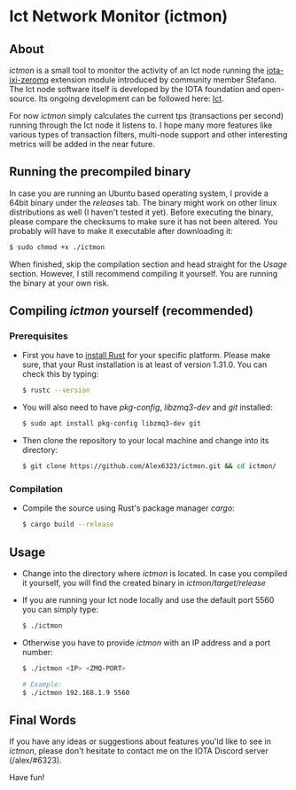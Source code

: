 # Ict Network Monitor (ictmon)

## About

*ictmon* is a small tool to monitor the activity of an Ict node running the [iota-ixi-zeromq](https://gitlab.com/Stefano_Core/iota-ixi-zeromq) extension module introduced by community member Stefano. The Ict node software itself is developed by the IOTA foundation and open-source. Its ongoing development can be followed here: [Ict](https://github.com/iotaledger/ict).

For now *ictmon* simply calculates the current tps (transactions per second) running through the Ict node it listens to. I hope many more features like various types of transaction filters, multi-node support and other interesting metrics will be added in the near future.

## Running the precompiled binary

In case you are running an Ubuntu based operating system, I provide a 64bit binary under the *releases* tab. The binary might work on other linux distributions as well (I haven't tested it yet). Before executing the binary, please compare the checksums to make sure it has not been altered. You probably will have to make it executable after downloading it:

```bash
$ sudo chmod +x ./ictmon
```

 When finished, skip the compilation section and head straight for the *Usage* section. However, I still recommend compiling it yourself. You are running the binary at your own risk.

## Compiling *ictmon* yourself (recommended)

### Prerequisites

* First you have to [install Rust](https://www.rust-lang.org/tools/install) for your specific platform. Please make sure, that your Rust installation is at least of version 1.31.0. You can check this by typing:
    ```bash
    $ rustc --version
    ```

* You will also need to have *pkg-config*, *libzmq3-dev* and *git* installed:
    ```bash
    $ sudo apt install pkg-config libzmq3-dev git
    ```

* Then clone the repository to your local machine and change into its directory:

    ```bash
    $ git clone https://github.com/Alex6323/ictmon.git && cd ictmon/
    ```

### Compilation

* Compile the source using Rust's package manager *cargo*:

    ```bash
    $ cargo build --release
    ```

## Usage

* Change into the directory where *ictmon* is located. In case you compiled it yourself, you will find the created binary in *ictmon/target/release*

* If you are running your Ict node locally and use the default port 5560 you can simply type:
    ```bash
    $ ./ictmon
    ```

* Otherwise you have to provide *ictmon* with an IP address and a port number:
    ```bash
    $ ./ictmon <IP> <ZMQ-PORT> 
    
    # Example:
    $ ./ictmon 192.168.1.9 5560
    ```

## Final Words

If you have any ideas or suggestions about features you'ld like to see in *ictmon*, please don't hesitate to contact me on the IOTA Discord server (/alex/#6323). 

Have fun!